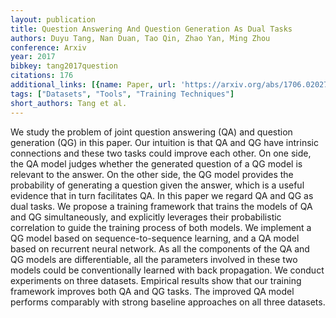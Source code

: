 ```yaml
---
layout: publication
title: Question Answering And Question Generation As Dual Tasks
authors: Duyu Tang, Nan Duan, Tao Qin, Zhao Yan, Ming Zhou
conference: Arxiv
year: 2017
bibkey: tang2017question
citations: 176
additional_links: [{name: Paper, url: 'https://arxiv.org/abs/1706.02027'}]
tags: ["Datasets", "Tools", "Training Techniques"]
short_authors: Tang et al.
---
```

We study the problem of joint question answering (QA) and question generation
(QG) in this paper.
  Our intuition is that QA and QG have intrinsic connections and these two
tasks could improve each other.
  On one side, the QA model judges whether the generated question of a QG model
is relevant to the answer.
  On the other side, the QG model provides the probability of generating a
question given the answer, which is a useful evidence that in turn facilitates
QA.
  In this paper we regard QA and QG as dual tasks.
  We propose a training framework that trains the models of QA and QG
simultaneously, and explicitly leverages their probabilistic correlation to
guide the training process of both models.
  We implement a QG model based on sequence-to-sequence learning, and a QA
model based on recurrent neural network.
  As all the components of the QA and QG models are differentiable, all the
parameters involved in these two models could be conventionally learned with
back propagation.
  We conduct experiments on three datasets. Empirical results show that our
training framework improves both QA and QG tasks.
  The improved QA model performs comparably with strong baseline approaches on
all three datasets.
